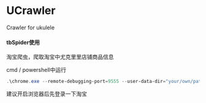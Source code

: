 # UCrawler
Crawler for ukulele

#### tbSpider使用

淘宝爬虫，爬取淘宝中尤克里里店铺商品信息

cmd / powershell中运行

```powershell
.\chrome.exe --remote-debugging-port=9555 --user-data-dir="your/own/path"
```

建议开启浏览器后先登录一下淘宝
